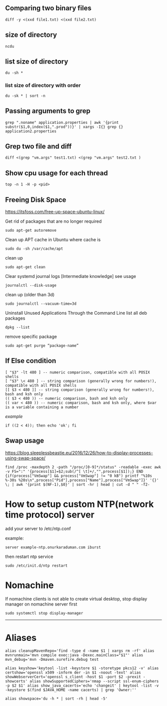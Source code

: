## Comparing two binary files

```
diff -y <(xxd file1.txt) <(xxd file2.txt)
```

## size of directory
```
ncdu
```

## list size of directory
```
du -sh *
```

### list size of directory with order
```
du -sk * | sort -n
```

## Passing arguments to grep 
```
grep ".noname" application.properties | awk '{print substr($1,0,index($1,".prod"))}' | xargs -I{} grep {} application2.properties 
```

## Grep two file and diff
```
diff <(grep "vm.args" test1.txt) <(grep "vm.args" test2.txt )
```
## Show cpu usage for each thread
```
top -n 1 -H -p <pid>
```
## Freeing Disk Space
https://itsfoss.com/free-up-space-ubuntu-linux/ 

Get rid of packages that are no longer required
```
sudo apt-get autoremove
```

 Clean up APT cache in Ubuntu
 where cache is
 ```
 sudo du -sh /var/cache/apt 
 ```
 
 clean up
```
sudo apt-get clean
```

Clear systemd journal logs [Intermediate knowledge]
see usage
```
journalctl --disk-usage
```
clean up (older than 3d)
```
sudo journalctl --vacuum-time=3d
```

Uninstall Unused Applications Through the Command Line
list all deb packages
```
dpkg --list
```

remove specific package
```
sudo apt-get purge “package-name”
```

## If Else condition
```
[ "$3" -lt 480 ] -- numeric comparison, compatible with all POSIX shells
[ "$3" \< 480 ] -- string comparison (generally wrong for numbers!), compatible with all POSIX shells
[[ $3 < 480 ]] -- string comparison (generally wrong for numbers!), bash and ksh only
(( $3 < 480 )) -- numeric comparison, bash and ksh only
(( var < 480 )) -- numeric comparison, bash and ksh only, where $var is a variable containing a number
```
*example*
```
if ((2 < 4)); then echo 'ok'; fi
```

## Swap usage
https://blog.sleeplessbeastie.eu/2016/12/26/how-to-display-processes-using-swap-space/
```
find /proc -maxdepth 2 -path "/proc/[0-9]*/status" -readable -exec awk -v FS=":" '{process[$1]=$2;sub(/^[ \t]+/,"",process[$1]);} END {if(process["VmSwap"] && process["VmSwap"] != "0 kB") printf "%10s %-30s %20s\n",process["Pid"],process["Name"],process["VmSwap"]}' '{}' \; | awk '{print $(NF-1),$0}' | sort -hr | head | cut -d " " -f2-
```

# How to setup custom NTP(network time protocol) server
add your server to /etc/ntp.conf

example:
```
server example-ntp.onurkaraduman.com iburst
```
then restart ntp service
```
sudo /etc/init.d/ntp restart
```

# Nomachine
If nomachine clients is not able to create virtual desktop, stop display manager on nomachine server first
````
sudo systemctl stop display-manager
````
----
# Aliases
```
alias cleanupMavenRepo='find -type d -name $1 | xargs rm -rf' alias mvnrunmain='mvn compile exec:java -Dexec.mainClass="$1"' alias mvn_debug='mvn -Dmaven.surefire.debug test
```
```
alias keyshow='keytool -list -keystore $1 -storetype pkcs12 -v' alias certshow='openssl x509 -inform der -in $1 -noout -text' alias showWebserverCert='openssl s_client -host $1 -port $2 -prexit -showcerts' alias showSupportedCiphers='nmap --script ssl-enum-ciphers -p $2 $1' alias show_java_cacerts='echo 'changeit' | keytool -list -v -keystore $(find $JAVA_HOME -name cacerts) | grep 'Owner:''
```
```
alias showspace='du -h * | sort -rh | head -5'
```

